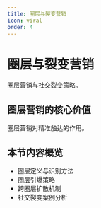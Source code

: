 ```yaml
---
title: 圈层与裂变营销
icon: viral
order: 4
---
```


# 圈层与裂变营销

圈层营销与社交裂变策略。

## 圈层营销的核心价值

圈层营销对精准触达的作用。

## 本节内容概览

- 圈层定义与识别方法
- 圈层引爆策略
- 跨圈层扩散机制
- 社交裂变案例分析

